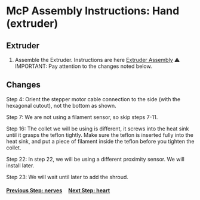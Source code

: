 # McP Assembly Instructions: Hand (extruder)

## Extruder
1. Assemble the Extruder.  Instructions are here [Extruder Assembly](https://guides.bear-lab.com/Guide/3.+Extruder/13?lang=en)
   :warning: IMPORTANT: Pay attention to the changes noted below.


## Changes

Step 4: Orient the stepper motor cable connection to the side (with the hexagonal cutout), not the bottom as shown.


Step 7: We are not using a filament sensor, so skip steps 7-11.


Step 16: The collet we will be using is different, it screws into the heat sink until it grasps the teflon tightly.  Make sure the teflon is inserted fully into the heat sink, and put a piece of filament inside the teflon before you tighten the collet.


Step 22: In step 22, we will be using a different proximity sensor.  We will install later.


Step 23: We will wait until later to add the shroud.

#### [Previous Step: nerves](nerves.md) &nbsp;&nbsp;&nbsp; [Next Step: heart](heart.md)
